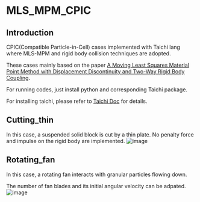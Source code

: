 # MLS_MPM_CPIC
## Introduction
CPIC(Compatible Particle-in-Cell) cases implemented with Taichi lang where MLS-MPM and rigid body collision techniques are adopted.

These cases mainly based on the paper [A Moving Least Squares Material Point Method with Displacement
Discontinuity and Two-Way Rigid Body Coupling](https://github.com/Zhijie-YU/MLS_MPM_CPIC/blob/main/2018_mlsmpm.pdf).

For running codes, just install python and corresponding Taichi package.

For installing taichi, please refer to [Taichi Doc](https://taichi.readthedocs.io/en/stable/) for details.

## Cutting_thin
In this case, a suspended solid block is cut by a thin plate. No penalty force and impulse on the rigid body are implemented.
![image](https://github.com/Zhijie-YU/MLS_MPM_CPIC/blob/main/figures/cut.gif)

## Rotating_fan
In this case, a rotating fan interacts with granular particles flowing down.

The number of fan blades and its initial angular velocity can be adpated. 
![image](https://github.com/Zhijie-YU/MLS_MPM_CPIC/blob/main/figures/fan.gif)

